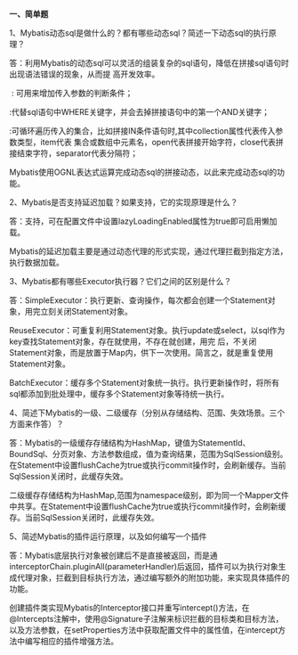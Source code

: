 **一、简单题**

1、Mybatis动态sql是做什么的？都有哪些动态sql？简述一下动态sql的执行原理？

​	答：利用Mybatis的动态sql可以灵活的组装复杂的sql语句，降低在拼接sql语句时出现语法错误的现象，从而提	高开发效率。

​	<if test = ""> : 可用来增加传入参数的判断条件；

​	<where>:代替sql语句中WHERE关键字，并会去掉拼接语句中的第一个AND关键字；

​	<foreach>:可循环遍历传入的集合，比如拼接IN条件语句时,其中collection属性代表传入参数类型，item代表	集合或数组中元素名，open代表拼接开始字符，close代表拼接结束字符，separator代表分隔符；

​	Mybatis使用OGNL表达式运算完成动态sql的拼接动态，以此来完成动态sql的功能。

2、Mybatis是否支持延迟加载？如果支持，它的实现原理是什么？

​	答：支持，可在配置文件中设置lazyLoadingEnabled属性为true即可启用懒加载。

​	Mybatis的延迟加载主要是通过动态代理的形式实现，通过代理拦截到指定方法，执行数据加载。

3、Mybatis都有哪些Executor执行器？它们之间的区别是什么？

​	答：SimpleExecutor：执行更新、查询操作，每次都会创建一个Statement对象，用完立刻关闭Statement对象。

​	ReuseExecutor：可重复利用Statement对象。执行update或select，以sql作为key查找Statement对象，存在就使用，不存在就创建，用完	后，不关闭Statement对象，而是放置于Map内，供下一次使用。简言之，就是重复使用Statement对象。

​	BatchExecutor：缓存多个Statement对象统一执行。执行更新操作时，将所有sql都添加到批处理中，缓存多个Statement对象等待统一执行。

4、简述下Mybatis的一级、二级缓存（分别从存储结构、范围、失效场景。三个方面来作答）？

​	答：Mybatis的一级缓存存储结构为HashMap，键值为StatementId、BoundSql、分页对象、方法参数组成，值为查询结果，范围为SqlSession级别。在Statement中设置flushCache为true或执行commit操作时，会刷新缓存。当前SqlSession关闭时，此缓存失效。

​	二级缓存存储结构为HashMap,范围为namespace级别，即为同一个Mapper文件中共享。在Statement中设置flushCache为true或执行commit操作时，会刷新缓存。当前SqlSession关闭时，此缓存失效。

5、简述Mybatis的插件运行原理，以及如何编写一个插件

​	答：Mybatis底层执行对象被创建后不是直接被返回，而是通interceptorChain.pluginAll(parameterHandler)后返回，插件可以为执行对象生成代理对象，拦截到目标执行方法，通过编写额外的附加功能，来实现具体插件的功能。

​	创建插件类实现Mybatis的Interceptor接口并重写intercept()方法，在@Intercepts注解中，使用@Signature子注解来标识拦截的目标类和目标方法，以及方法参数，在setProperties方法中获取配置文件中的属性值，在intercept方法中编写相应的插件增强方法。

